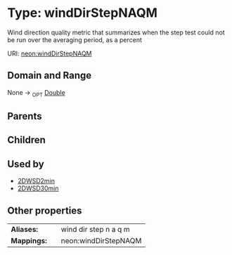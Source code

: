 
# Type: windDirStepNAQM


Wind direction quality metric that summarizes when the step test could not be run over the averaging period, as a percent

URI: [neon:windDirStepNAQM](https://data.neonscience.org/windDirStepNAQM)


## Domain and Range

None ->  <sub>OPT</sub> [Double](types/Double.md)

## Parents


## Children


## Used by

 * [2DWSD2min](2DWSD2min.md)
 * [2DWSD30min](2DWSD30min.md)

## Other properties

|  |  |  |
| --- | --- | --- |
| **Aliases:** | | wind dir step n a q m |
| **Mappings:** | | neon:windDirStepNAQM |


